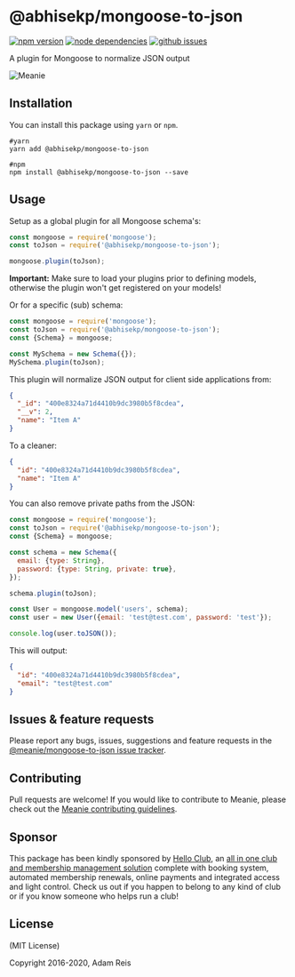 # @abhisekp/mongoose-to-json

[![npm version](https://img.shields.io/npm/v/@abhisekp/mongoose-to-json.svg)](https://www.npmjs.com/package/@abhisekp/mongoose-to-json)
[![node dependencies](https://david-dm.org/abhisekp/mongoose-to-json.svg)](https://david-dm.org/abhisekp/mongoose-to-json)
[![github issues](https://img.shields.io/github/issues/abhisekp/mongoose-to-json.svg)](https://github.com/abhisekp/mongoose-to-json/issues)
<!-- [![codacy](https://img.shields.io/codacy/400e8324a71d4410b9dc3980b5f8cdea.svg)](https://www.codacy.com/app/abhisekp/mongoose-to-json) -->


A plugin for Mongoose to normalize JSON output

![Meanie](https://raw.githubusercontent.com/abhisekp/abhisekp/master/meanie-logo-full.png)

## Installation

You can install this package using `yarn` or `npm`.

```shell
#yarn
yarn add @abhisekp/mongoose-to-json

#npm
npm install @abhisekp/mongoose-to-json --save
```

## Usage

Setup as a global plugin for all Mongoose schema's:

```js
const mongoose = require('mongoose');
const toJson = require('@abhisekp/mongoose-to-json');

mongoose.plugin(toJson);
```

**Important:** Make sure to load your plugins prior to defining models, otherwise the plugin won't get registered on your models!

Or for a specific (sub) schema:

```js
const mongoose = require('mongoose');
const toJson = require('@abhisekp/mongoose-to-json');
const {Schema} = mongoose;

const MySchema = new Schema({});
MySchema.plugin(toJson);
```

This plugin will normalize JSON output for client side applications from:

```json
{
  "_id": "400e8324a71d4410b9dc3980b5f8cdea",
  "__v": 2,
  "name": "Item A"
}
```

To a cleaner:

```json
{
  "id": "400e8324a71d4410b9dc3980b5f8cdea",
  "name": "Item A"
}
```

You can also remove private paths from the JSON:

```js
const mongoose = require('mongoose');
const toJson = require('@abhisekp/mongoose-to-json');
const {Schema} = mongoose;

const schema = new Schema({
  email: {type: String},
  password: {type: String, private: true},
});

schema.plugin(toJson);

const User = mongoose.model('users', schema);
const user = new User({email: 'test@test.com', password: 'test'});

console.log(user.toJSON());
```

This will output:

```json
{
  "id": "400e8324a71d4410b9dc3980b5f8cdea",
  "email": "test@test.com"
}
```

## Issues & feature requests

Please report any bugs, issues, suggestions and feature requests in the [@meanie/mongoose-to-json issue tracker](https://github.com/meanie/mongoose-to-json/issues).

## Contributing

Pull requests are welcome! If you would like to contribute to Meanie, please check out the [Meanie contributing guidelines](https://github.com/meanie/meanie/blob/master/CONTRIBUTING.md).

## Sponsor

This package has been kindly sponsored by [Hello Club](https://helloclub.com?source=meanie), an [all in one club and membership management solution](https://helloclub.com?source=meanie) complete with booking system, automated membership renewals, online payments and integrated access and light control. Check us out if you happen to belong to any kind of club or if you know someone who helps run a club!

## License

(MIT License)

Copyright 2016-2020, Adam Reis
